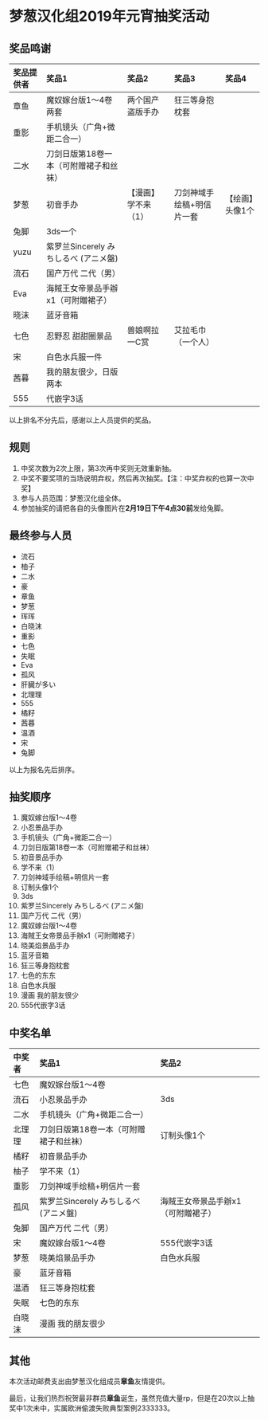 # 梦葱汉化组2019年元宵抽奖活动
## 奖品鸣谢
| 奖品提供者 | 奖品1 | 奖品2 | 奖品3 | 奖品4 |
| :------ | :------ | :------ | :------ | :------ |
| 章鱼 | 魔奴嫁台版1～4卷 两套 | 两个国产盗版手办 | 狂三等身抱枕套 |
| 重影 | 手机镜头（广角+微距二合一）|
| 二水 | 刀剑日版第18卷一本（可附赠裙子和丝袜） |
| 梦葱 | 初音手办 | 【漫画】学不来（1） | 刀剑神域手绘稿+明信片一套 | 【绘画】头像1个 |
| 兔脚 | 3ds一个 |
| yuzu | 紫罗兰Sincerely みちしるべ (アニメ盤) |
| 流石 | 国产万代 二代（男） |
| Eva | 海賊王女帝景品手辦x1（可附贈裙子） |
| 晓沫 | 蓝牙音箱 |
| 七色 | 忍野忍 甜甜圈景品 |  兽娘啊拉一C赏 |  艾拉毛巾（一个人） |
| 宋 | 白色水兵服一件 |
| 茜暮 | 我的朋友很少，日版两本 |
| 555 | 代嵌字3话 |

以上排名不分先后，感谢以上人员提供的奖品。

## 规则
1. 中奖次数为2次上限，第3次再中奖则无效重新抽。
2. 中奖不要奖项的当场说明弃权，然后再次抽奖。【注：中奖弃权的也算一次中奖】
3. 参与人员范围：梦葱汉化组全体。
4. 参加抽奖的请把各自的头像图片在**2月19日下午4点30前**发给兔脚。

## 最终参与人员
- 流石
- 柚子
- 二水
- 豪
- 章鱼
- 梦葱
- 珲珲
- 白晓沫
- 重影
- 七色
- 失眠
- Eva
- 孤风
- 肝臓が多い
- 北理理
- 555
- 橘籽
- 茜暮
- 温酒
- 宋
- 兔脚

以上为报名先后排序。

## 抽奖顺序
1. 魔奴嫁台版1～4卷
2. 小忍景品手办
3. 手机镜头（广角+微距二合一）
4. 刀剑日版第18卷一本（可附赠裙子和丝袜）
5. 初音景品手办
6. 学不来（1）
7. 刀剑神域手绘稿+明信片一套
8. 订制头像1个
9. 3ds
10. 紫罗兰Sincerely みちしるべ (アニメ盤)
11. 国产万代 二代（男）
12. 魔奴嫁台版1～4卷
13. 海賊王女帝景品手辦x1（可附贈裙子）
14. 晓美焰景品手办
15. 蓝牙音箱
16. 狂三等身抱枕套
17. 七色的东东
18. 白色水兵服
19. 漫画 我的朋友很少
20. 555代嵌字3话

## 中奖名单
| 中奖者 | 奖品1 | 奖品2 |
| :------ | :------ | :------ |
| 七色 | 魔奴嫁台版1～4卷 |
| 流石 | 小忍景品手办 | 3ds |
| 二水 | 手机镜头（广角+微距二合一） |
| 北理理 | 刀剑日版第18卷一本（可附赠裙子和丝袜） | 订制头像1个 |
| 橘籽 | 初音景品手办 |
| 柚子 | 学不来（1） |
| 重影 | 刀剑神域手绘稿+明信片一套 |
| 孤风 | 紫罗兰Sincerely みちしるべ (アニメ盤) | 海賊王女帝景品手辦x1（可附贈裙子）|
| 兔脚 | 国产万代 二代（男） |
| 宋 | 魔奴嫁台版1～4卷 | 555代嵌字3话 |
| 梦葱 | 晓美焰景品手办 | 白色水兵服 |
| 豪 | 蓝牙音箱 |
| 温酒 | 狂三等身抱枕套 |
| 失眠 | 七色的东东 |
| 白晓沫 | 漫画 我的朋友很少 |

## 其他
本次活动邮费支出由梦葱汉化组成员**章鱼**友情提供。

最后，让我们热烈祝贺最非群员**章鱼**诞生，虽然充值大量rp，但是在20次以上抽奖中1次未中，实属欧洲偷渡失败典型案例2333333。